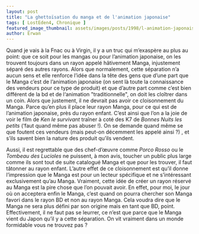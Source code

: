 ```yaml
---
layout: post
title: "La ghettoïsation du manga et de l'animation japonaise"
tags: [ LostEden4, Chronique ]
featured_image_thumbnail: assets/images/posts/1998/l-animation-japonaise-ou-la-peur-de-l-etranger.jpg
author: Erwan
---
```


Quand je vais à la Fnac ou à Virgin, il y a un truc qui m’exaspère au plus au point: que ce soit pour les mangas ou pour l’animation japonaise, on les trouvent toujours dans un rayon appelé hâtivement Manga, injustement séparé des autres rayons. Alors que normalement, cette séparation n’a aucun sens et elle renforce l’idée dans la tête des gens que d’une part que le Manga c’est de l’animation japonaise (on sent là toute la connaissance des vendeurs pour ce type de produit) et que d’autre part comme c’est bien différent de la bd et de l‘animation "traditionnelle", on doit les cloîtrer dans un coin. Alors que justement, il ne devrait pas avoir ce cloisonnement du Manga. Parce qu’en plus il place leur rayon Manga, pour ce qui est de l’animation japonaise, près du rayon enfant. C’est ainsi que l’on a la joie de voir le film de *Ken le survivant* traîner à coté des K7 de *Bonnes Nuits les petits* (‘faut quand même pas abuser !). On se demande quand même se que foutent ces vendeurs (mais peut-on décemment les appelé ainsi ?) , et s’ils savent bien la nature des produit qu’ils vendent. 

Aussi, il est regrettable que des chef-d’œuvre comme *Porco Rosso* ou le *Tombeau des Lucioles* ne puissent, à mon avis, toucher un public plus large comme ils sont tout de suite catalogué Manga et que pour les trouver, il faut tâtonner au rayon enfant. L’autre effet de ce cloisonnement est qu’il donne l’impression que le Manga est pour un lecteur spécifique et ne s’intéressant exclusivement qu’au Manga. Vraiment, cette idée de créer un rayon réservé au Manga est la pire chose que l’on pouvait avoir. En effet, pour moi, le jour où on acceptera enfin le Manga, c’est quand on pourra chercher son Manga favori dans le rayon BD et non au rayon Manga. Cela voudra dire que le Manga ne sera plus défini par son origine mais en tant que BD, point. Effectivement, il ne faut pas se leurrer, ce n’est que parce que le Manga vient du Japon qu’il y a cette séparation. On vit vraiment dans un monde formidable vous ne trouvez pas ? 